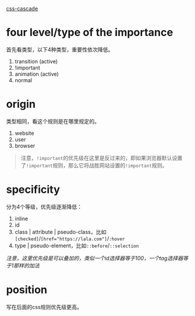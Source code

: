 [css-cascade](https://wattenberger.com/blog/css-cascade)

# four level/type of the importance

首先看类型，以下4种类型，重要性依次降低。

1. transition (active)
2. !important
3. animation (active)
4. normal

# origin

类型相同，看这个规则是在哪里规定的。

1. website
2. user
3. browser 

> 注意，`!important`的优先级在这里是反过来的，即如果浏览器默认设置了`!important`规则，那么它将战胜网站设置的`!important`规则。

# specificity

分为4个等级，优先级逐渐降低：

1. inline
2. id
3. class | attribute | pseudo-class，比如`[checked]`/`[href="https://lala.com"]`/`:hover`
4. type | pseudo-element，比如`::before`/`::selection`

*注意，这里优先级是可以叠加的，类似一个id选择器等于100，一个tag选择器等于1那样的加法*

# position 

写在后面的css规则优先级更高。